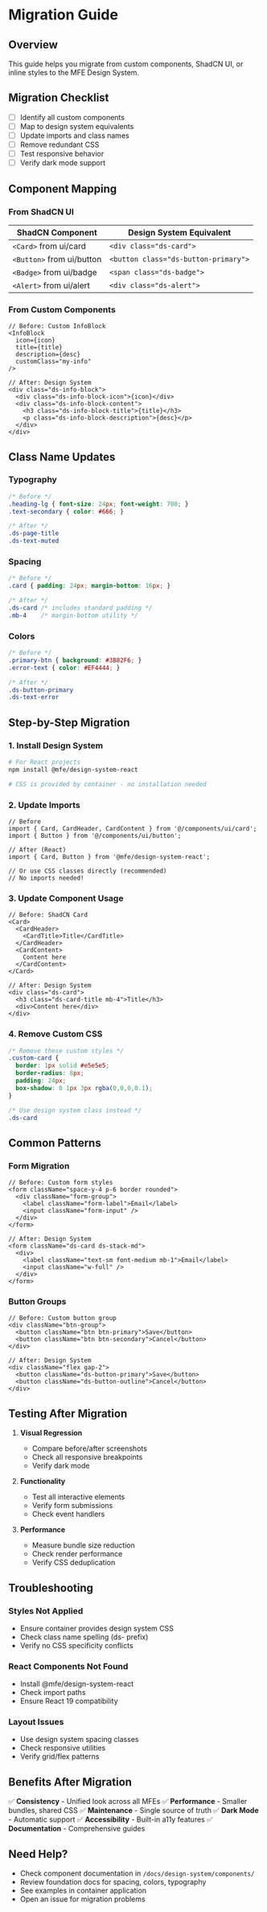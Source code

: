 # Migration Guide

## Overview

This guide helps you migrate from custom components, ShadCN UI, or inline styles to the MFE Design System.

## Migration Checklist

- [ ] Identify all custom components
- [ ] Map to design system equivalents
- [ ] Update imports and class names
- [ ] Remove redundant CSS
- [ ] Test responsive behavior
- [ ] Verify dark mode support

## Component Mapping

### From ShadCN UI

| ShadCN Component          | Design System Equivalent             |
| ------------------------- | ------------------------------------ |
| `<Card>` from ui/card     | `<div class="ds-card">`              |
| `<Button>` from ui/button | `<button class="ds-button-primary">` |
| `<Badge>` from ui/badge   | `<span class="ds-badge">`            |
| `<Alert>` from ui/alert   | `<div class="ds-alert">`             |

### From Custom Components

```tsx
// Before: Custom InfoBlock
<InfoBlock
  icon={icon}
  title={title}
  description={desc}
  customClass="my-info"
/>

// After: Design System
<div class="ds-info-block">
  <div class="ds-info-block-icon">{icon}</div>
  <div class="ds-info-block-content">
    <h3 class="ds-info-block-title">{title}</h3>
    <p class="ds-info-block-description">{desc}</p>
  </div>
</div>
```

## Class Name Updates

### Typography

```css
/* Before */
.heading-lg { font-size: 24px; font-weight: 700; }
.text-secondary { color: #666; }

/* After */
.ds-page-title
.ds-text-muted
```

### Spacing

```css
/* Before */
.card { padding: 24px; margin-bottom: 16px; }

/* After */
.ds-card /* includes standard padding */
.mb-4    /* margin-bottom utility */
```

### Colors

```css
/* Before */
.primary-btn { background: #3B82F6; }
.error-text { color: #EF4444; }

/* After */
.ds-button-primary
.ds-text-error
```

## Step-by-Step Migration

### 1. Install Design System

```bash
# For React projects
npm install @mfe/design-system-react

# CSS is provided by container - no installation needed
```

### 2. Update Imports

```tsx
// Before
import { Card, CardHeader, CardContent } from '@/components/ui/card';
import { Button } from '@/components/ui/button';

// After (React)
import { Card, Button } from '@mfe/design-system-react';

// Or use CSS classes directly (recommended)
// No imports needed!
```

### 3. Update Component Usage

```tsx
// Before: ShadCN Card
<Card>
  <CardHeader>
    <CardTitle>Title</CardTitle>
  </CardHeader>
  <CardContent>
    Content here
  </CardContent>
</Card>

// After: Design System
<div class="ds-card">
  <h3 class="ds-card-title mb-4">Title</h3>
  <div>Content here</div>
</div>
```

### 4. Remove Custom CSS

```css
/* Remove these custom styles */
.custom-card {
  border: 1px solid #e5e5e5;
  border-radius: 8px;
  padding: 24px;
  box-shadow: 0 1px 3px rgba(0,0,0,0.1);
}

/* Use design system class instead */
.ds-card
```

## Common Patterns

### Form Migration

```tsx
// Before: Custom form styles
<form className="space-y-4 p-6 border rounded">
  <div className="form-group">
    <label className="form-label">Email</label>
    <input className="form-input" />
  </div>
</form>

// After: Design System
<form className="ds-card ds-stack-md">
  <div>
    <label className="text-sm font-medium mb-1">Email</label>
    <input className="w-full" />
  </div>
</form>
```

### Button Groups

```tsx
// Before: Custom button group
<div className="btn-group">
  <button className="btn btn-primary">Save</button>
  <button className="btn btn-secondary">Cancel</button>
</div>

// After: Design System
<div className="flex gap-2">
  <button className="ds-button-primary">Save</button>
  <button className="ds-button-outline">Cancel</button>
</div>
```

## Testing After Migration

1. **Visual Regression**
   - Compare before/after screenshots
   - Check all responsive breakpoints
   - Verify dark mode

2. **Functionality**
   - Test all interactive elements
   - Verify form submissions
   - Check event handlers

3. **Performance**
   - Measure bundle size reduction
   - Check render performance
   - Verify CSS deduplication

## Troubleshooting

### Styles Not Applied

- Ensure container provides design system CSS
- Check class name spelling (ds- prefix)
- Verify no CSS specificity conflicts

### React Components Not Found

- Install @mfe/design-system-react
- Check import paths
- Ensure React 19 compatibility

### Layout Issues

- Use design system spacing classes
- Check responsive utilities
- Verify grid/flex patterns

## Benefits After Migration

✅ **Consistency** - Unified look across all MFEs
✅ **Performance** - Smaller bundles, shared CSS
✅ **Maintenance** - Single source of truth
✅ **Dark Mode** - Automatic support
✅ **Accessibility** - Built-in a11y features
✅ **Documentation** - Comprehensive guides

## Need Help?

- Check component documentation in `/docs/design-system/components/`
- Review foundation docs for spacing, colors, typography
- See examples in container application
- Open an issue for migration problems
